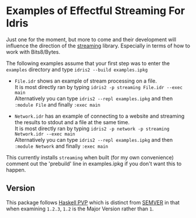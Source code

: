 Examples of Effectful Streaming For Idris
=====

Just one for the moment, but more to come and their development will influence the direction of the [streaming](https://github.com/MarcelineVQ/idris2-streaming) library. Especially in terms of how to work with Bits8/Bytes.

The following examples assume that your first step was to enter the `examples` directory and type `idris2 --build examples.ipkg`

* `File.idr` shows an example of stream processing on a file.  
  It is most directly ran by typing `idris2 -p streaming File.idr --exec main`  
  Alternatively you can type `idris2 --repl examples.ipkg` and then `:module File` and finally `:exec main`

* `Network.idr` has an example of connecting to a website and streaming the results to stdout and a file at the same time.  
It is most directly ran by typing `idris2 -p network -p streaming Network.idr --exec main`  
Alternatively you can type `idris2 --repl examples.ipkg` and then `:module Network` and finally `:exec main`

This currently installs `streaming` when built (for my own convenience) comment out the 'prebuild' line in examples.ipkg if you don't want this to happen.

Version
-------

This package follows [Haskell PVP](https://pvp.haskell.org/) which is distinct from [SEMVER](https://semver.org/) in that when examining `1.2.3`, `1.2`  is the Major Version rather than `1`.
